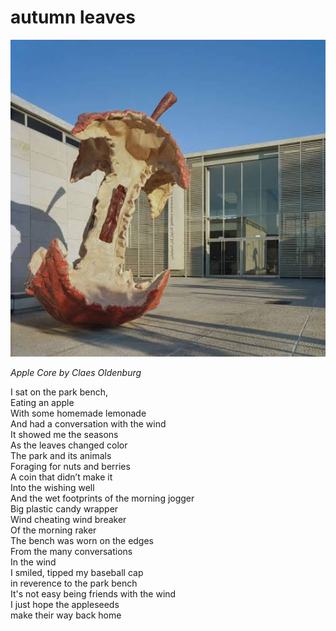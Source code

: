 # autumn leaves
![autumn leaves](images/autumn%20leaves.jpeg)

*Apple Core by Claes Oldenburg*

I sat on the park bench,<br/>
Eating an apple<br/>
With some homemade lemonade<br/>
And had a conversation with the wind<br/>
It showed me the seasons<br/>
As the leaves changed color<br/>
The park and its animals<br/>
Foraging for nuts and berries<br/>
A coin that didn’t make it <br/>
Into the wishing well<br/>
And the wet footprints of the morning jogger<br/>
Big plastic candy wrapper<br/>
Wind cheating wind breaker<br/>
Of the morning raker<br/>
The bench was worn on the edges<br/>
From the many conversations<br/>
In the wind<br/>
I smiled, tipped my baseball cap<br/>
in reverence to the park bench<br/>
It's not easy being friends with the wind<br/>
I just hope the appleseeds<br/> 
make their way back home
